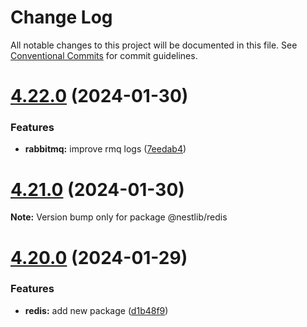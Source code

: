 # Change Log

All notable changes to this project will be documented in this file.
See [Conventional Commits](https://conventionalcommits.org) for commit guidelines.

# [4.22.0](https://github.com/lskjs/lskjs/compare/v4.21.0...v4.22.0) (2024-01-30)


### Features

* **rabbitmq:** improve rmq logs ([7eedab4](https://github.com/lskjs/lskjs/commit/7eedab47dd6f85849ef69d19d05ca9ff5d1a9da2))





# [4.21.0](https://github.com/lskjs/lskjs/compare/v4.20.0...v4.21.0) (2024-01-30)

**Note:** Version bump only for package @nestlib/redis





# [4.20.0](https://github.com/lskjs/lskjs/compare/v4.19.0...v4.20.0) (2024-01-29)


### Features

* **redis:** add new package ([d1b48f9](https://github.com/lskjs/lskjs/commit/d1b48f9c6ca3d9f0ce8c5dcee68ff53d93181f8e))
